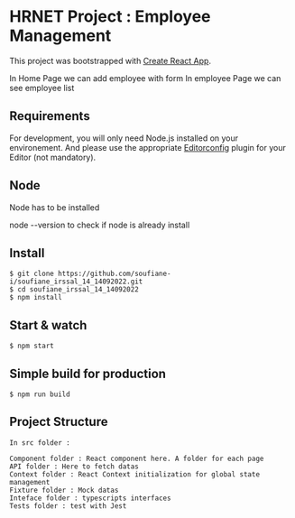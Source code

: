 # HRNET Project : Employee Management

This project was bootstrapped with [Create React App](https://github.com/facebook/create-react-app).

In Home Page we can add employee with form
In employee Page we can see employee list

## Requirements

For development, you will only need Node.js installed on your environement.
And please use the appropriate [Editorconfig](http://editorconfig.org/) plugin for your Editor (not mandatory).

## Node

Node has to be installed

node --version to check if node is already install

## Install

    $ git clone https://github.com/soufiane-i/soufiane_irssal_14_14092022.git
    $ cd soufiane_irssal_14_14092022
    $ npm install

## Start & watch

    $ npm start

## Simple build for production

    $ npm run build

## Project Structure

    In src folder :

    Component folder : React component here. A folder for each page
    API folder : Here to fetch datas
    Context folder : React Context initialization for global state management
    Fixture folder : Mock datas
    Inteface folder : typescripts interfaces
    Tests folder : test with Jest
